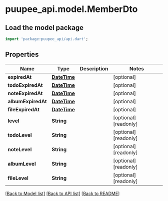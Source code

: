 # puupee_api.model.MemberDto

## Load the model package
```dart
import 'package:puupee_api/api.dart';
```

## Properties
Name | Type | Description | Notes
------------ | ------------- | ------------- | -------------
**expiredAt** | [**DateTime**](DateTime.md) |  | [optional] 
**todoExpiredAt** | [**DateTime**](DateTime.md) |  | [optional] 
**noteExpiredAt** | [**DateTime**](DateTime.md) |  | [optional] 
**albumExpiredAt** | [**DateTime**](DateTime.md) |  | [optional] 
**fileExpiredAt** | [**DateTime**](DateTime.md) |  | [optional] 
**level** | **String** |  | [optional] [readonly] 
**todoLevel** | **String** |  | [optional] [readonly] 
**noteLevel** | **String** |  | [optional] [readonly] 
**albumLevel** | **String** |  | [optional] [readonly] 
**fileLevel** | **String** |  | [optional] [readonly] 

[[Back to Model list]](../README.md#documentation-for-models) [[Back to API list]](../README.md#documentation-for-api-endpoints) [[Back to README]](../README.md)



